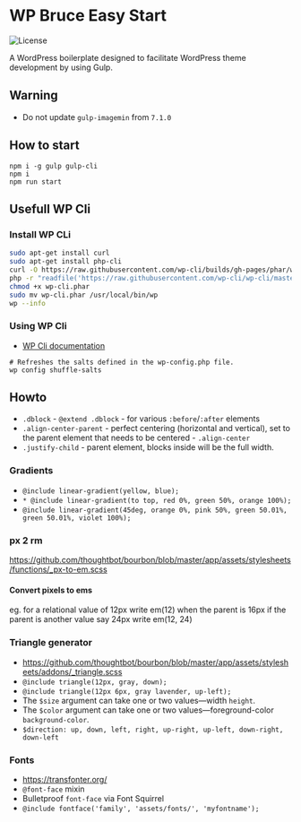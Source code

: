 # WP Bruce Easy Start

![License](https://img.shields.io/github/license/boilerplates-collection/wordpress-theme-gulp?color=blue&colorA=4c4f56&label=License&style=flat-square)

A WordPress boilerplate designed to facilitate WordPress theme development by using Gulp.

## Warning

- Do not update `gulp-imagemin` from `7.1.0`

## How to start

```shell
npm i -g gulp gulp-cli
npm i
npm run start
```

## Usefull WP Cli

### Install WP CLi

```sh
sudo apt-get install curl
sudo apt-get install php-cli
curl -O https://raw.githubusercontent.com/wp-cli/builds/gh-pages/phar/wp-cli.phar
php -r "readfile('https://raw.githubusercontent.com/wp-cli/wp-cli/master/utils/wp-cli-checksums.sha256');"
chmod +x wp-cli.phar
sudo mv wp-cli.phar /usr/local/bin/wp
wp --info
```

### Using WP Cli

- [WP Cli documentation](https://developer.wordpress.org/cli/commands/)

```shell
# Refreshes the salts defined in the wp-config.php file.
wp config shuffle-salts
```

## Howto

- `.dblock` - `@extend .dblock` - for various `:before`/`:after` elements
- `.align-center-parent` - perfect centering (horizontal and vertical), set to the parent element that needs to be centered - `.align-center`
- `.justify-child` - parent element, blocks inside will be the full width.

### Gradients

- `@include linear-gradient(yellow, blue);`
- `* @include linear-gradient(to top, red 0%, green 50%, orange 100%);`
- `@include linear-gradient(45deg, orange 0%, pink 50%, green 50.01%, green 50.01%, violet 100%);`

### px 2 rm

https://github.com/thoughtbot/bourbon/blob/master/app/assets/stylesheets/functions/_px-to-em.scss

#### Convert pixels to ems

eg. for a relational value of 12px write em(12) when the parent is 16px
if the parent is another value say 24px write em(12, 24)

### Triangle generator

- https://github.com/thoughtbot/bourbon/blob/master/app/assets/stylesheets/addons/_triangle.scss
- `@include triangle(12px, gray, down);`
- `@include triangle(12px 6px, gray lavender, up-left);`
- The `$size` argument can take one or two values—width `height`.
- The `$color` argument can take one or two values—foreground-color `background-color`.
- `$direction: up, down, left, right, up-right, up-left, down-right, down-left`

### Fonts

- https://transfonter.org/
- `@font-face` mixin
- Bulletproof `font-face` via Font Squirrel
- `@include fontface('family', 'assets/fonts/', 'myfontname');`
